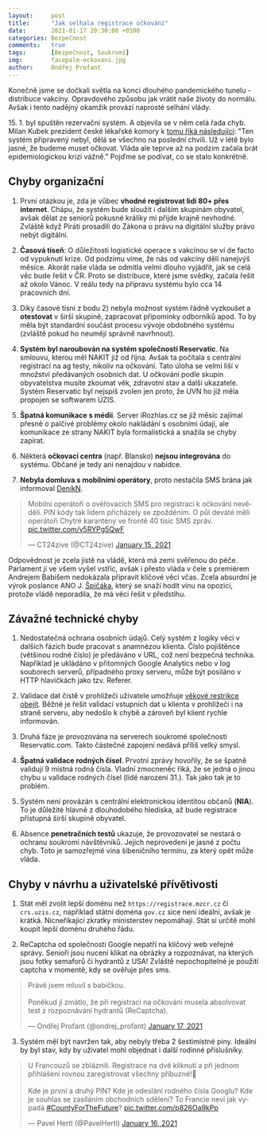```yaml
---
layout:     post
title:      "Jak selhala registrace očkování"
date:       2021-01-17 20:30:00 +0100
categories: Bezpečnost
comments:   true
tags:       [Bezpečnost, Soukromí]
img:        facepalm-ockovani.jpg
author:     Ondřej Profant
---
```


Konečně jsme se dočkali světla na konci dlouhého pandemického tunelu - distribuce vakcíny. Opravdového způsobu jak vrátit naše životy do normálu. Avšak i tento nadějný okamžik provází naprosté selhání vlády.

<!--more-->

15\. 1. byl spuštěn rezervační systém. A objevila se v něm celá řada chyb. Milan Kubek prezident české lékařské komory k [tomu říká následující](https://twitter.com/CT24zive/status/1350818278134976512): "Ten systém připravený nebyl, dělá se všechno na poslední chvíli. Už v létě bylo jasné, že budeme muset očkovat. Vláda ale teprve až na podzim začala brát epidemiologickou krizi vážně." Pojďme se podívat, co se stalo konkrétně.

## Chyby organizační

1) První otázkou je, zda je vůbec **vhodné registrovat lidi 80+ přes internet**. Chápu, že systém bude sloužit i dalším skupinám obyvatel, avšak dělat ze seniorů pokusné králíky mi přijde krajně nevhodné. Zvláště když Piráti prosadili do Zákona o právu na digitální služby právo nebýt digitální.

2) **Časová tíseň**: O důležitosti logistické operace s vakcínou se ví de facto od vypuknutí krize. Od podzimu víme, že nás od vakcíny dělí nanejvýš měsíce. Akorát naše vláda se odmítla velmi dlouho vyjádřit, jak se celá věc bude řešit v ČR. Proto se distribuce, které jsme svědky, začala řešit až okolo Vánoc. V reálu tedy na přípravu systému bylo cca 14 pracovních dní.

3) Díky časové tísni z bodu 2) nebyla možnost systém řádně vyzkoušet a **otestovat** v širší skupině, zapracovat připomínky odborníků apod. To by měla být standardní součást procesu vývoje obdobného systému (zvláště pokud ho neumějí správně navrhnout).

4) **Systém byl naroubován na systém společnosti Reservatic**. Na smlouvu, kterou měl NAKIT již od října. Avšak ta počítala s centrální registrací na ag testy, nikoliv na očkování. Tato úloha se velmi liší v množství předávaných osobních dat. U očkování podle skupin obyvatelstva musíte zkoumat věk, zdravotní stav a další ukazatele. Systém Reservatic byl nejspíš zvolen jen proto, že UVN ho již měla propojen se softwarem ÚZIS.

5) **Špatná komunikace s médii**. Server iRozhlas.cz se již měsíc zajímal přesně o palčivé problémy okolo nakládání s osobními údaji, ale komunikace ze strany NAKIT byla formalistická a snažila se chyby zapírat.

6) Některá **očkovací centra** (např. Blansko) **nejsou integrována** do systému. Občané je tedy ani nenajdou v nabídce.

7) **Nebyla domluva s mobilními operátory**, proto nestačila SMS brána jak informoval [DeníkN][].
<blockquote class="twitter-tweet"><p lang="cs" dir="ltr">Mobilní operátoři o ověřovacích SMS pro registraci k očkování nevěděli. PIN kódy tak lidem přicházely se zpožděním. O půl deváté měli operátoři Chytré karantény ve frontě 40 tisíc SMS zpráv. <a href="https://t.co/v5RYPg5QwF">pic.twitter.com/v5RYPg5QwF</a></p>&mdash; CT24zive (@CT24zive) <a href="https://twitter.com/CT24zive/status/1350094469484457985?ref_src=twsrc%5Etfw">January 15, 2021</a></blockquote>


Odpovědnost je zcela jistě na vládě, která má zemi svěřenou do péče. Parlament jí ve všem vyšel vstříc, avšak i přesto vláda v čele s premiérem Andrejem Babišem nedokázala připravit klíčové věci včas. Zcela absurdní je výrok poslance ANO J. [Špičáka][spicak], který se snaží hodit vinu na opozici, protože vládě neporadila, že má věci řešit v předstihu.

## Závažné technické chyby

1) Nedostatečná ochrana osobních údajů. Celý systém z logiky věci v dalších fázích bude pracovat s anamnézou klienta. Číslo pojištěnce (většinou rodné číslo) je předáváno v URL, což není bezpečná technika. Například je ukládáno v přítomných Google Analytics nebo v log souborech serverů, případného proxy serveru, může být posiláno v HTTP hlavičkách jako tzv. Referer.

2) Validace dat čistě v prohlížeči uživatele umožňuje [věkové restrikce obejít](https://www.novinky.cz/internet-a-pc/software/clanek/kterak-se-24lety-student-k-registraci-mezi-80letymi-dostal-40347976). Běžné je řešit validaci vstupních dat u klienta v prohlížeči i na straně serveru, aby nedošlo k chybě a zároveň byl klient rychle informován.

4) Druhá fáze je provozována na serverech soukromé společnosti Reservatic.com. Takto částečné zapojení nedává příliš velký smysl.

5) **Špatná validace rodných čísel**. Prvotní zprávy hovořily, že se špatně validují 9 místná rodná čísla. Vladní zmocneněc říká, že se jedná o jinou chybu u validace rodných čísel (lidé narození 31.). Tak jako tak je to problém.

6) Systém není provázán s centrální elektronickou identitou občanů (**NIA**). To je důležité hlavně z dlouhodobého hlediska, až bude registrace přístupná širší skupině obyvatel.

7) Absence **penetračních testů** ukazuje, že provozovatel se nestará o ochranu soukromí návštěvníků. Jejich neprovedení je jasné z počtu chyb. Toto je samozřejmě vina šibeničního termínu, za který opět může vláda.

## Chyby v návrhu a uživatelské přívětivosti

1) Stát měl zvolit lepší doménu než `https://registrace.mzcr.cz` či `crs.uzis.cz`, například státní doména `gov.cz` sice není ideální, avšak je krátká. Nicneříkající zkratky ministerstev nepomáhají. Stát si určitě mohl koupit lepší doménu druhého řádu.

2) ReCaptcha od společnosti Google nepatří na klíčový web veřejné správy. Senioři jsou nuceni klikat na obrázky a rozpoznávat, na kterých jsou fotky semaforů či hydrantů z USA! Zvláště nepochopitelné je použití captcha v momentě, kdy se ověřuje přes sms.

<blockquote class="twitter-tweet"><p lang="cs" dir="ltr">Právě jsem mluvil s babičkou. <br><br>Poněkud jí zmátlo, že při registraci na očkování musela absolvovat test z rozpoznávání hydrantů (ReCaptcha).</p>&mdash; Ondřej Profant (@ondrej_profant) <a href="https://twitter.com/ondrej_profant/status/1350857240899682304?ref_src=twsrc%5Etfw">January 17, 2021</a></blockquote> 

3) Systém měl být navržen tak, aby nebyly třeba 2 šestimístné piny. Ideální by byl stav, kdy by uživatel mohl objednat i další rodinné příslušníky.

<blockquote class="twitter-tweet"><p lang="cs" dir="ltr">U Francouzů se zbláznili. Registrace na dvě kliknutí a při jednom přihlášení rovnou zaregistrovat všechny příbuzné!🤦<br><br>Kde je první a druhý PIN? Kde je odeslání rodného čísla Googlu? Kde je souhlas se zasíláním obchodních sdělení? To Francie neví jak vypadá <a href="https://twitter.com/hashtag/CountyForTheFuture?src=hash&amp;ref_src=twsrc%5Etfw">#CountyForTheFuture</a>? <a href="https://t.co/p826Oa9kPp">pic.twitter.com/p826Oa9kPp</a></p>&mdash; Pavel Hertl (@PavelHertl) <a href="https://twitter.com/PavelHertl/status/1350478108789514241?ref_src=twsrc%5Etfw">January 16, 2021</a></blockquote> 

[lupa]: https://mobile.twitter.com/Lupacz/status/1350013368640413696
[Validace]: https://mobile.twitter.com/filipsedivy/status/1350046619429908480
[DeníkN]: https://denikn.cz/539388/infrastruktura-spusteni-ockovani-zvladla-jeli-jsme-na-dvacet-procent-s-operatory-jsme-se-bavili-tvrdi-dzurilla/?cst=ff9396291bea5aa41c82937672ada50ba64cfd6c
[navod]: https://www.facebook.com/ceska.piratska.strana/photos/a.117963484038/10158150543079039/
[spicak]: https://twitter.com/maestrosill/status/1349857358768439297
[statni-vyznamenani]: https://twitter.com/CT24zive/status/1350461115956916231
